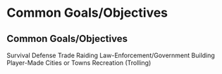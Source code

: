 # Common Goals/Objectives


## Common Goals/Objectives

Survival
Defense
Trade
Raiding
Law-Enforcement/Government
Building Player-Made Cities or Towns
Recreation (Trolling)
